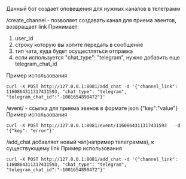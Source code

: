 Данный бот создает оповещения для нужных каналов в телеграмм 

/create_channel - позволяет создавать канал для приема эвентов, возвращает link 
Принимает:
1. user_id
2. строку которую вы хотите передать в сообщение
3. тип чата, куда будет осущестляться отправка
4. если используется "chat_type": "telegram", нужно добавить еще telegram_chat_id

Пример использования
```
curl -X POST http://127.0.0.1:8081/add_chat -d '{"channel_link": 1160864311317431593, "chat_type": "telegram", "telegram_chat_id":"-1001654890472"}'
```

/event/<link> - ссылка для приема эвенов в формате json {"key":"value"}
Пример использования
```
curl -X POST http://127.0.0.1:8081/event/1160864311317431593   -d '{"key": "error"}'
```

/add_chat добавляет новый чат(например телеграмма), к существующему link
Пример использования
```
curl -X POST http://127.0.0.1:8081/add_chat -d '{"channel_link": 1160864311317431593, "chat_type": "telegram", "telegram_chat_id":"-1001654890472"}'
```



